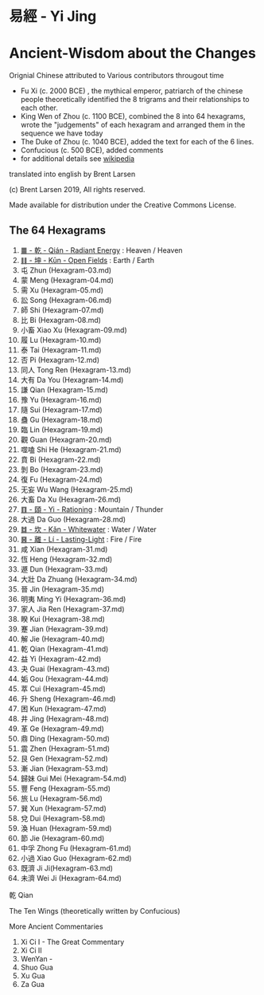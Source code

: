 # 易經 - Yi Jing

# Ancient-Wisdom about the Changes

Orignial Chinese attributed to Various contributors througout time
*    Fu Xi (c. 2000 BCE) , the mythical emperor, patriarch of the chinese people theoretically identified the 8 trigrams and their relationships to each other.
*    King Wen of Zhou (c. 1100 BCE), combined the 8 into 64 hexagrams, wrote the "judgements" of each hexagram and arranged them in the sequence we have today
*    The Duke of Zhou (c. 1040 BCE), added the text for each of the 6 lines.
*    Confucious (c. 500 BCE), added comments
*    for additional details see [wikipedia](https://en.wikipedia.org/wiki/I_Ching#Name_and_authorship)

translated into english by Brent Larsen

(c) Brent Larsen 2019, All rights reserved.

Made available for distribution under the Creative Commons License.

## The 64 Hexagrams
1. [䷀ - 乾 - Qián - Radiant Energy](Hexagram-01.md) : Heaven / Heaven
2. [䷁ - 坤 - Kūn - Open Fields](Hexagram-02.md) : Earth / Earth
3. 屯 Zhun (Hexagram-03.md)
4. 蒙 Meng (Hexagram-04.md)
5. 需 Xu (Hexagram-05.md)
6. 訟 Song (Hexagram-06.md)
7. 師 Shi (Hexagram-07.md)
8. 比 Bi (Hexagram-08.md)
9. 小畜 Xiao Xu (Hexagram-09.md)
10. 履 Lu (Hexagram-10.md)
11. 泰 Tai (Hexagram-11.md)
12. 否 Pi (Hexagram-12.md)
13. 同人 Tong Ren (Hexagram-13.md)
14. 大有 Da You (Hexagram-14.md)
15. 謙 Qian (Hexagram-15.md)
16. 豫 Yu (Hexagram-16.md)
17. 隨 Sui (Hexagram-17.md)
18. 蠱 Gu (Hexagram-18.md)
19. 臨 Lin (Hexagram-19.md)
20. 觀 Guan (Hexagram-20.md)
21. 噬嗑 Shi He (Hexagram-21.md)
22. 賁 Bi (Hexagram-22.md)
23. 剝 Bo (Hexagram-23.md)
24. 復 Fu (Hexagram-24.md)
25. 无妄 Wu Wang (Hexagram-25.md)
26. 大畜 Da Xu (Hexagram-26.md)
27. [䷚ - 頤 - Yi - Rationing](Hexagram-27.md) : Mountain / Thunder
28. 大過 Da Guo (Hexagram-28.md)
29. [䷜ - 坎 - Kǎn - Whitewater](Hexagram-29.md) : Water / Water
30. [䷝ - 離 - Lí - Lasting-Light](Hexagram-30.md) : Fire / Fire
31. 咸 Xian (Hexagram-31.md)
32. 恆 Heng (Hexagram-32.md)
33. 遯 Dun (Hexagram-33.md)
34. 大壯 Da Zhuang (Hexagram-34.md)
35. 晉 Jin (Hexagram-35.md)
36. 明夷 Ming Yi (Hexagram-36.md)
37. 家人 Jia Ren (Hexagram-37.md)
38. 睽 Kui (Hexagram-38.md)
39. 蹇 Jian (Hexagram-39.md)
40. 解 Jie (Hexagram-40.md)
41. 乾 Qian (Hexagram-41.md)
42. 益 Yi (Hexagram-42.md)
43. 夬 Guai (Hexagram-43.md)
44. 姤 Gou (Hexagram-44.md)
45. 萃 Cui (Hexagram-45.md)
46. 升 Sheng (Hexagram-46.md)
47. 困 Kun (Hexagram-47.md)
48. 井 Jing (Hexagram-48.md)
49. 革 Ge (Hexagram-49.md)
50. 鼎 Ding (Hexagram-50.md)
51. 震 Zhen (Hexagram-51.md)
52. 艮 Gen (Hexagram-52.md)
53. 漸 Jian (Hexagram-53.md)
54. 歸妹 Gui Mei (Hexagram-54.md)
55. 豐 Feng (Hexagram-55.md)
56. 旅 Lu (Hexagram-56.md)
57. 巽 Xun (Hexagram-57.md)
58. 兌 Dui (Hexagram-58.md)
59. 渙 Huan (Hexagram-59.md)
60. 節 Jie (Hexagram-60.md)
61. 中孚 Zhong Fu (Hexagram-61.md)
62. 小過 Xiao Guo (Hexagram-62.md)
63. 既濟 Ji Ji(Hexagram-63.md)
64. 未濟 Wei Ji (Hexagram-64.md)


乾 Qian
































































The Ten Wings (theoretically written by Confucious)

More Ancient Commentaries
1. Xi Ci I - The Great Commentary
2. Xi Ci II
3. WenYan - 
4. Shuo Gua
5. Xu Gua
6. Za Gua

